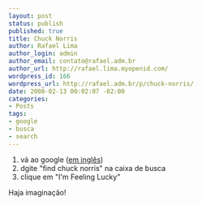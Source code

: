 ```yaml
--- 
layout: post
status: publish
published: true
title: Chuck Norris
author: Rafael Lima
author_login: admin
author_email: contato@rafael.adm.br
author_url: http://rafael.lima.myopenid.com/
wordpress_id: 166
wordpress_url: http://rafael.adm.br/p/chuck-norris/
date: 2008-02-13 00:02:07 -02:00
categories: 
- Posts
tags: 
- google
- busca
- search
---
```

<ol>
	<li>v&aacute; ao google (<a href="http://google.com">em ingl&ecirc;s</a>)</li>
	<li>dgite "find chuck norris" na caixa de busca</li>
	<li>clique em "I'm Feeling Lucky"</li>
</ol>
Haja imagina&ccedil;&atilde;o!
